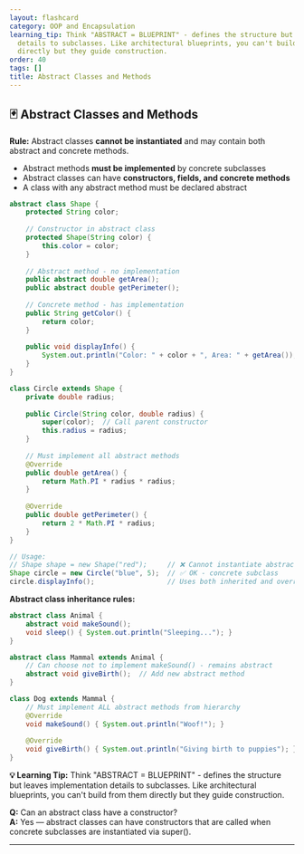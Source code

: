 ```yaml
---
layout: flashcard
category: OOP and Encapsulation
learning_tip: Think "ABSTRACT = BLUEPRINT" - defines the structure but leaves implementation
  details to subclasses. Like architectural blueprints, you can't build from them
  directly but they guide construction.
order: 40
tags: []
title: Abstract Classes and Methods
---
```


## 🃏 Abstract Classes and Methods

**Rule:** Abstract classes **cannot be instantiated** and may contain both abstract and concrete methods.

- Abstract methods **must be implemented** by concrete subclasses
- Abstract classes can have **constructors, fields, and concrete methods**
- A class with any abstract method must be declared abstract

```java
abstract class Shape {
    protected String color;
    
    // Constructor in abstract class
    protected Shape(String color) {
        this.color = color;
    }
    
    // Abstract method - no implementation
    public abstract double getArea();
    public abstract double getPerimeter();
    
    // Concrete method - has implementation
    public String getColor() {
        return color;
    }
    
    public void displayInfo() {
        System.out.println("Color: " + color + ", Area: " + getArea());
    }
}

class Circle extends Shape {
    private double radius;
    
    public Circle(String color, double radius) {
        super(color);  // Call parent constructor
        this.radius = radius;
    }
    
    // Must implement all abstract methods
    @Override
    public double getArea() {
        return Math.PI * radius * radius;
    }
    
    @Override
    public double getPerimeter() {
        return 2 * Math.PI * radius;
    }
}

// Usage:
// Shape shape = new Shape("red");     // ❌ Cannot instantiate abstract class
Shape circle = new Circle("blue", 5);  // ✅ OK - concrete subclass
circle.displayInfo();                  // Uses both inherited and overridden methods
```

**Abstract class inheritance rules:**
```java
abstract class Animal {
    abstract void makeSound();
    void sleep() { System.out.println("Sleeping..."); }
}

abstract class Mammal extends Animal {
    // Can choose not to implement makeSound() - remains abstract
    abstract void giveBirth();  // Add new abstract method
}

class Dog extends Mammal {
    // Must implement ALL abstract methods from hierarchy
    @Override
    void makeSound() { System.out.println("Woof!"); }
    
    @Override
    void giveBirth() { System.out.println("Giving birth to puppies"); }
}
```

**💡 Learning Tip:** Think "ABSTRACT = BLUEPRINT" - defines the structure but leaves implementation details to subclasses. Like architectural blueprints, you can't build from them directly but they guide construction.

**Q:** Can an abstract class have a constructor?  
**A:** Yes — abstract classes can have constructors that are called when concrete subclasses are instantiated via super().

---